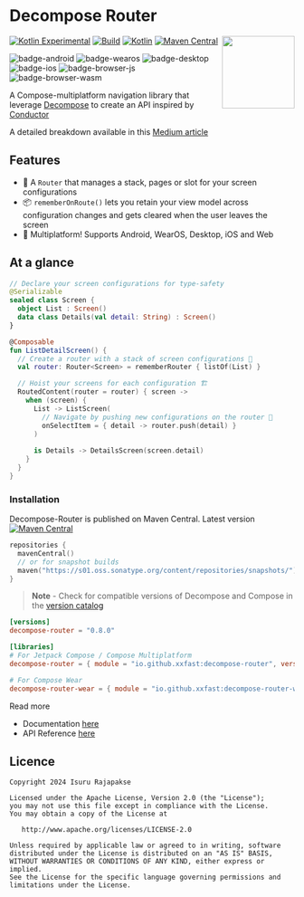 
# Decompose Router

<picture>
  <source media="(prefers-color-scheme: dark)" srcset="https://user-images.githubusercontent.com/13775137/236108051-73a54cd2-839a-4113-a8c0-25eeaad6b673.svg">
  <source media="(prefers-color-scheme: light)" srcset="https://user-images.githubusercontent.com/13775137/236108679-0ed87db8-fc1e-4f23-bcf7-3c10eeedc82a.svg">
  <img src="https://user-images.githubusercontent.com/13775137/236108679-0ed87db8-fc1e-4f23-bcf7-3c10eeedc82a.svg" height="128" align="right"> 
</picture>

[![Kotlin Experimental](https://kotl.in/badges/experimental.svg)](https://kotlinlang.org/docs/components-stability.html)
[![Build](https://github.com/xxfast/Decompose-Router/actions/workflows/build.yml/badge.svg)](https://github.com/xxfast/Decompose-Router/actions/workflows/build.yml)
[![Kotlin](https://img.shields.io/badge/Kotlin-2.0.0-blue.svg?style=flat&logo=kotlin)](https://kotlinlang.org)
[![Maven Central](https://img.shields.io/maven-central/v/io.github.xxfast/decompose-router?color=blue)](https://search.maven.org/search?q=g:io.github.xxfast)

![badge-android](http://img.shields.io/badge/platform-android-6EDB8D.svg?style=flat)
![badge-wearos](http://img.shields.io/badge/platform-wearos-8ECDA0.svg?style=flat)
![badge-desktop](http://img.shields.io/badge/platform-desktop-4D76CD.svg?style=flat)
![badge-ios](http://img.shields.io/badge/platform-ios-EAEAEA.svg?style=flat)
![badge-browser-js](https://img.shields.io/badge/platform-js-F8DB5D.svg?style=flat)
![badge-browser-wasm](https://img.shields.io/badge/platform-wasm-F8DB5D.svg?style=flat)

A Compose-multiplatform navigation library that leverage [Decompose](https://github.com/arkivanov/Decompose) to create an API inspired by [Conductor](https://github.com/bluelinelabs/Conductor)

A detailed breakdown available in this [Medium article](https://proandroiddev.com/diy-compose-multiplatform-navigation-with-decompose-94ac8126e6b5)

## Features
- 🚏 A `Router` that manages a stack, pages or slot for your screen configurations
- 📦 `rememberOnRoute()` lets you retain your view model across configuration changes and gets cleared when the user leaves the screen
- 🚉 Multiplatform! Supports Android, WearOS, Desktop, iOS and Web

## At a glance

```kotlin
// Declare your screen configurations for type-safety
@Serializable 
sealed class Screen {
  object List : Screen()
  data class Details(val detail: String) : Screen()
}

@Composable
fun ListDetailScreen() {
  // Create a router with a stack of screen configurations 🚏
  val router: Router<Screen> = rememberRouter { listOf(List) }

  // Hoist your screens for each configuration 🏗️
  RoutedContent(router = router) { screen ->
    when (screen) {
      List -> ListScreen(
        // Navigate by pushing new configurations on the router 🧭
        onSelectItem = { detail -> router.push(detail) } 
      )
      
      is Details -> DetailsScreen(screen.detail)
    }
  }
}
```

### Installation

Decompose-Router is published on Maven Central. Latest version [![Maven Central](https://img.shields.io/maven-central/v/io.github.xxfast/decompose-router?color=blue)](https://search.maven.org/search?q=g:io.github.xxfast)
```kotlin
repositories { 
  mavenCentral()
  // or for snapshot builds
  maven("https://s01.oss.sonatype.org/content/repositories/snapshots/")
}
```

> **Note** - Check for compatible versions of Decompose and Compose in the [version catalog](gradle/libs.versions.toml)

```toml
[versions]
decompose-router = "0.8.0"

[libraries]
# For Jetpack Compose / Compose Multiplatform
decompose-router = { module = "io.github.xxfast:decompose-router", version.ref = "decompose-router" }

# For Compose Wear
decompose-router-wear = { module = "io.github.xxfast:decompose-router-wear", version.ref = "decompose-router" }
```

Read more
 - Documentation [here](https://xxfast.github.io/Decompose-Router/)
 - API Reference [here](https://xxfast.github.io/Decompose-Router//docs/)

## Licence

    Copyright 2024 Isuru Rajapakse

    Licensed under the Apache License, Version 2.0 (the "License");
    you may not use this file except in compliance with the License.
    You may obtain a copy of the License at

       http://www.apache.org/licenses/LICENSE-2.0

    Unless required by applicable law or agreed to in writing, software
    distributed under the License is distributed on an "AS IS" BASIS,
    WITHOUT WARRANTIES OR CONDITIONS OF ANY KIND, either express or implied.
    See the License for the specific language governing permissions and
    limitations under the License.
